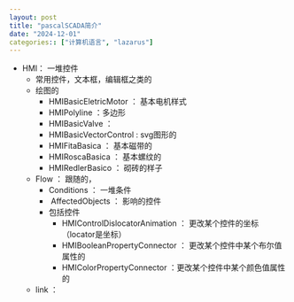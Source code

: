 ```yaml
---
layout: post
title: "pascalSCADA简介"
date: "2024-12-01"
categories:: ["计算机语言", "lazarus"]
---
```


- HMI： 一堆控件
    - 常用控件，文本框，编辑框之类的
    - 绘图的
        - HMIBasicEletricMotor ： 基本电机样式
        - HMIPolyline ：多边形
        - HMIBasicValve ：
        - HMIBasicVectorControl : svg图形的
        - HMIFitaBasica ： 基本磁带的
        - HMIRoscaBasica ： 基本螺纹的
        - HMIRedlerBasico ： 砌砖的样子
    - Flow ： 跟随的，
        - Conditions ： 一堆条件
        -  AffectedObjects ： 影响的控件
        - 包括控件
            - HMIControlDislocatorAnimation ： 更改某个控件的坐标（locator是坐标）
            - HMIBooleanPropertyConnector ： 更改某个控件中某个布尔值属性的
            - HMIColorPropertyConnector ：更改某个控件中某个颜色值属性的
    - link ：
